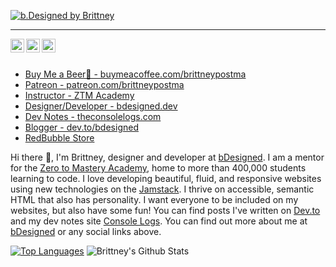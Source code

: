 [![b.Designed by Brittney](https://console-logs.netlify.app/dev.png)](https://www.bdesigned.dev) 

<hr/>

<a href="https://twitter.com/brittneypostma">
  <img align="left" alt="Brittney Postma| Twitter" width="22px" src="https://cdn.jsdelivr.net/npm/simple-icons@v3/icons/twitter.svg" />
</a>
<a href="https://www.linkedin.com/in/brittneypostma/">
  <img align="left" alt="Linkedin" width="22px" src="https://cdn.jsdelivr.net/npm/simple-icons@v3/icons/linkedin.svg" />
</a>
<a href="https://www.youtube.com/channel/UCyvOaBoW3Jti69U4Gw1ci9Q">
  <img align="left" alt=" Codechef" width="22px" src="https://cdn.jsdelivr.net/npm/simple-icons@v3/icons/youtube.svg" />
</a>

<br/><br/>

- [Buy Me a Beer🍻 - buymeacoffee.com/brittneypostma](https://www.buymeacoffee.com/brittneypostma)
- [Patreon - patreon.com/brittneypostma](patreon.com/brittneypostma)
- [Instructor - ZTM Academy](https://academy.zerotomastery.io/?affcode=441520_gjue7n-1)
- [Designer/Developer - bdesigned.dev](bdesigned.dev)
- [Dev Notes - theconsolelogs.com](theconsolelogs.com)
- [Blogger - dev.to/bdesigned](dev.to/bdesigned)
- [RedBubble Store](https://www.redbubble.com/people/bDesigned/shop?asc=u)

Hi there 👋, I'm Brittney, designer and developer at [bDesigned](https://www.bdesigned.dev/). I am a mentor for the [Zero to Mastery Academy](https://academy.zerotomastery.io/?affcode=441520_gjue7n-1), home to more than 400,000 students learning to code. I love developing beautiful, fluid, and responsive websites using new technologies on the [Jamstack](https://jamstack.org/). I thrive on accessible, semantic HTML that also has personality. I want everyone to be included on my websites, but also have some fun! You can find posts I've written on [Dev.to](https://dev.to/bdesigned) and my dev notes site [Console Logs](https://console-logs.netlify.app/). You can find out more about me at [bDesigned](https://www.bdesigned.dev/) or any social links above.

[![Top Languages](https://github-readme-stats.vercel.app/api/top-langs/?username=brittneypostma)](https://github.com/brittneypostma)
![Brittney's Github Stats](https://github-readme-stats.vercel.app/api?username=brittneypostma&count_private=true&show_icons=true)



